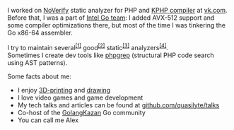 I worked on [NoVerify](https://github.com/VKCOM/noverify) static analyzer for PHP and [KPHP compiler](github.com/VKCOM/kphp/) at [vk.com](https://github.com/VKCOM/). Before that, I was a part of [Intel Go team](https://github.com/intel-go): I added AVX-512 support and some compiler optimizations there, but most of the time I was tinkering the Go x86-64 assembler.

I try to maintain several<sup>[[1]](https://go-critic.github.io/)</sup> good<sup>[[2]](https://github.com/VKCOM/noverify)</sup> static<sup>[[3]](https://github.com/quasilyte/go-consistent)</sup> analyzers<sup>[[4]](https://github.com/quasilyte/go-ruleguard)</sup>.<br>
Sometimes I create dev tools like [phpgrep](https://github.com/quasilyte/phpgrep) (structural PHP code search using AST patterns).

Some facts about me:
* I enjoy [3D-printing](https://www.instagram.com/quasilyte3d/) and [drawing](https://quasilyte.dev/gopherkon/)
* I love video games and game development
* My tech talks and articles can be found at [github.com/quasilyte/talks](https://github.com/quasilyte/talks)
* Co-host of the [GolangKazan](https://GolangKazan.github.io/en) Go community
* You can call me Alex
